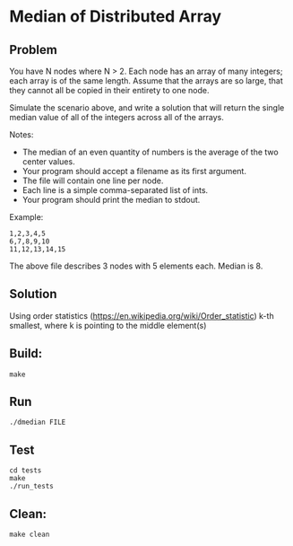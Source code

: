 # Median of Distributed Array

## Problem
You have N nodes where N > 2. Each node has an array of many integers; 
each array is of the same length. Assume that the arrays are so large, 
that they cannot all be copied in their entirety to one node.

Simulate the scenario above, and write a solution that will return 
the single median value of all of the integers across all of the arrays. 

Notes:
- The median of an even quantity of numbers is the average of the two center values. 
- Your program should accept a filename as its first argument. 
- The file will contain one line per node. 
- Each line is a simple comma-separated list of ints. 
- Your program should print the median to stdout. 

Example:
```
1,2,3,4,5
6,7,8,9,10
11,12,13,14,15
```
The above file describes 3 nodes with 5 elements each.
Median is 8.

## Solution 
Using order statistics (https://en.wikipedia.org/wiki/Order_statistic) 
k-th smallest, where k is pointing to the middle element(s)

## Build:
    make

## Run
    ./dmedian FILE

## Test
    cd tests
    make
    ./run_tests

## Clean:
    make clean
